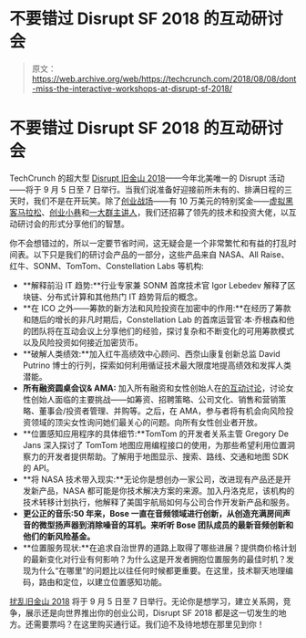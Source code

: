 # 不要错过 Disrupt SF 2018  的互动研讨会

> 原文：<https://web.archive.org/web/https://techcrunch.com/2018/08/08/dont-miss-the-interactive-workshops-at-disrupt-sf-2018/>

# 不要错过 Disrupt SF 2018 的互动研讨会

TechCrunch 的超大型 [Disrupt 旧金山 2018](https://web.archive.org/web/20230326215233/https://techcrunch.com/events/disrupt-sf-2018/?ref=marketingpost12&unii-trigger-open=GSLDXW)——今年北美唯一的 Disrupt 活动——将于 9 月 5 日至 7 日举行。当我们说准备好迎接前所未有的、排满日程的三天时，我们不是在开玩笑。除了[创业战场](https://web.archive.org/web/20230326215233/https://techcrunch.com/startup-battlefield/)——有 10 万美元的特别奖金——[虚拟黑客马拉松](https://web.archive.org/web/20230326215233/https://techcrunch.com/2018/03/29/introducing-the-techcrunch-disrupt-sf-18-virtual-hackathon/)、[创业小巷](https://web.archive.org/web/20230326215233/https://techcrunch.com/events/disrupt-sf-2018/startup-alley/)和[一大群主讲人](https://web.archive.org/web/20230326215233/https://techcrunch.com/events/disrupt-sf-2018/#0bba9a75-29bc-43c9-aa6b-bf3a24cdaf3f)，我们还招募了领先的技术和投资大佬，以互动研讨会的形式分享他们的智慧。

你不会想错过的，所以一定要节省时间，这无疑会是一个非常繁忙和有益的打乱时间表。以下只是我们的研讨会产品的一部分，这些产品来自 NASA、All Raise、红牛、SONM、TomTom、Constellation Labs 等机构:

*   **解释前沿 IT 趋势:**行业专家兼 SONM 首席技术官 Igor Lebedev 解释了区块链、分布式计算和其他热门 IT 趋势背后的概念。
*   **在 ICO 之外——筹款的新方法和风险投资在加密中的作用:**在经历了筹款和随后的增长的非凡时期后，Constellation Lab 的首席运营官·本·乔根森和他的团队将在互动会议上分享他们的经验，探讨复杂和不断变化的可用筹款模式以及风险投资如何接近加密货币。
*   **破解人类绩效:**加入红牛高绩效中心顾问、西奈山康复创新总监 David Putrino 博士的行列，探索如何利用循证技术最大限度地提高绩效和发挥人类潜能。
*   **所有融资圆桌会议& AMA:** 加入所有融资和女性创始人在[的互动讨论](https://web.archive.org/web/20230326215233/https://techcrunch.com/2018/06/01/announcing-all-raise-roundtable-workshop-ama-and-office-hours-at-disrupt-sf/)，讨论女性创始人面临的主要挑战——如筹资、招聘策略、公司文化、销售和营销策略、董事会/投资者管理、并购等。之后，在 AMA，参与者将有机会向风险投资领域的顶尖女性询问她们最关心的问题。向所有女性创业者开放。
*   **位置感知应用程序的具体细节:**TomTom 的开发者关系主管 Gregory De Jans 深入探讨了 TomTom 地图应用编程接口的使用，为那些希望利用位置洞察力的开发者提供帮助。了解用于地图显示、搜索、路线、交通和地图 SDK 的 API。
*   **将 NASA 技术带入现实:**无论你是想创办一家公司，改进现有产品还是开发新产品，NASA 都可能是你技术解决方案的来源。加入丹洛克尼，该机构的技术转移计划执行，他解释了美国宇航局如何与公司合作开发新产品和服务。
*   **更公正的音乐:**50 年来，Bose 一直在音频领域进行创新，从创造充满房间声音的微型扬声器到消除噪音的耳机。来听听 Bose 团队**成员的最新音频创新和他们的新风险基金。**
*   **位置服务现状:**在追求自治世界的道路上取得了哪些进展？提供商价格计划的最新变化对行业有何影响？为什么这是开发者拥抱位置服务的最佳时机？发现为什么“在哪里”的问题比以往任何时候都更重要。在这里，技术聊天地理编码，路由和定位，以建立位置感知功能。

[扰乱旧金山 2018](https://web.archive.org/web/20230326215233/https://techcrunch.com/events/disrupt-sf-2018/?ref=marketingpost12&unii-trigger-open=GSLDXW) 将于 9 月 5 日至 7 日举行。无论你是想学习，建立关系网，竞争，展示还是向世界推出你的创业公司，Disrupt SF 2018 都是这一切发生的地方。还需要票吗？在这里购买通行证。我们迫不及待地想在那里见到你！